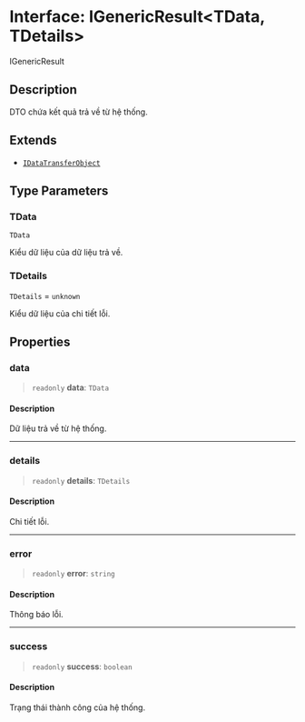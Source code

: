 # Interface: IGenericResult\<TData, TDetails\>

IGenericResult

## Description

DTO chứa kết quả trả về từ hệ thống.

## Extends

- [`IDataTransferObject`](/libraries/common-application/Interface.IDataTransferObject.md)

## Type Parameters

### TData

`TData`

Kiểu dữ liệu của dữ liệu trả về.

### TDetails

`TDetails` = `unknown`

Kiểu dữ liệu của chi tiết lỗi.

## Properties

<a id="data"></a>

### data

> `readonly` **data**: `TData`

#### Description

Dữ liệu trả về từ hệ thống.

***

<a id="details"></a>

### details

> `readonly` **details**: `TDetails`

#### Description

Chi tiết lỗi.

***

<a id="error"></a>

### error

> `readonly` **error**: `string`

#### Description

Thông báo lỗi.

***

<a id="success"></a>

### success

> `readonly` **success**: `boolean`

#### Description

Trạng thái thành công của hệ thống.
